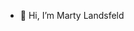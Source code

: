 - 👋 Hi, I’m Marty Landsfeld


<!---
mlandsfeld/mlandsfeld is a ✨ special ✨ repository because its `README.md` (this file) appears on your GitHub profile.
You can click the Preview link to take a look at your changes.
--->
